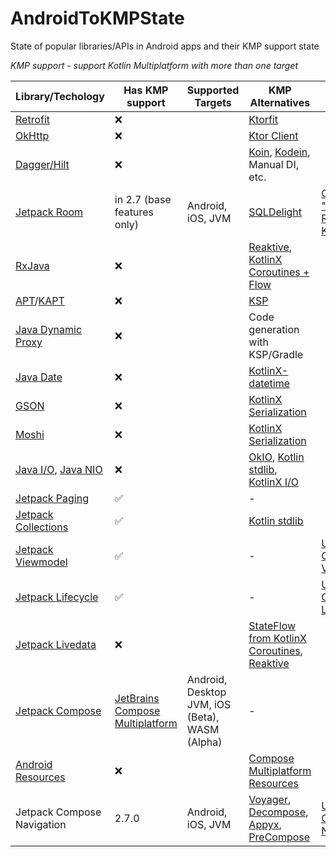 # AndroidToKMPState
State of popular libraries/APIs in Android apps and their KMP support state

_KMP support - support Kotlin Multiplatform with more than one target_

| Library/Techology | Has KMP support | Supported Targets | KMP Alternatives | Useful Links |
| ----------------- | --------------- | ----------------- | ---------------- | ------------ |
| [Retrofit](https://github.com/square/retrofit) | ❌ | | [Ktorfit](https://github.com/Foso/Ktorfit) | |
| [OkHttp](https://github.com/square/okhttp) | ❌ | | [Ktor Client](https://ktor.io/docs/welcome.html) | |
| [Dagger/Hilt](https://dagger.dev/) | ❌ | | [Koin](https://github.com/InsertKoinIO/koin), [Kodein](https://github.com/kosi-libs/Kodein), Manual DI, etc. | |
| [Jetpack Room](https://developer.android.com/jetpack/androidx/releases/room) | in 2.7 (base features only) | Android, iOS, JVM | [SQLDelight](https://github.com/cashapp/sqldelight) | [Guide "Migrate Room to KMP"](https://developer.android.com/training/data-storage/room/room-kmp-migration) |
| [RxJava](https://github.com/ReactiveX/RxJava) | ❌ | | [Reaktive](https://github.com/badoo/Reaktive), [KotlinX Coroutines + Flow](https://github.com/Kotlin/kotlinx.coroutines) | |
| [APT](https://docs.oracle.com/javase%2F8%2Fdocs%2Fapi%2F%2F/javax/annotation/processing/Processor.html)/[KAPT](https://kotlinlang.org/docs/kapt.html) | ❌ | | [KSP](https://github.com/google/ksp) | |
| [Java Dynamic Proxy](https://docs.oracle.com/javase/8/docs/technotes/guides/reflection/proxy.html) | ❌ | | Code generation with KSP/Gradle | |
| [Java Date](https://developer.android.com/reference/java/util/Date) | ❌ | | [KotlinX-datetime](https://github.com/Kotlin/kotlinx-datetime) | |
| [GSON](https://github.com/google/gson) | ❌ | | [KotlinX Serialization](https://github.com/Kotlin/kotlinx.serialization) | |
| [Moshi](https://github.com/square/moshi) | ❌ | | [KotlinX Serialization](https://github.com/Kotlin/kotlinx.serialization) | |
| [Java I/O](https://docs.oracle.com/javase/8/docs/api/java/io/package-summary.html), [Java NIO](https://docs.oracle.com/javase/8/docs/api/java/nio/package-summary.html) | ❌ | | [OkIO](https://github.com/square/okio), [Kotlin stdlib](https://kotlinlang.org/api/latest/jvm/stdlib/), [KotlinX I/O](https://github.com/Kotlin/kotlinx-io) | |
| [Jetpack Paging](https://developer.android.com/jetpack/androidx/releases/paging) | ✅ | | - | |
| [Jetpack Collections](https://developer.android.com/jetpack/androidx/releases/collection) | ✅ | | [Kotlin stdlib](https://kotlinlang.org/api/latest/jvm/stdlib/) | |
| [Jetpack Viewmodel](https://developer.android.com/jetpack/androidx/releases/lifecycle) | ✅ | | - | [Using Common ViewModel](https://www.jetbrains.com/help/kotlin-multiplatform-dev/compose-viewmodel.html#using-viewmodel-in-common-code) |
| [Jetpack Lifecycle](https://developer.android.com/jetpack/androidx/releases/lifecycle) | ✅ | | - | [Using Common Lifecycle](https://www.jetbrains.com/help/kotlin-multiplatform-dev/compose-lifecycle.html) |
| [Jetpack Livedata](https://developer.android.com/jetpack/androidx/releases/lifecycle) | ❌ | | [StateFlow from KotlinX Coroutines](https://github.com/Kotlin/kotlinx.coroutines), [Reaktive](https://github.com/badoo/Reaktive) | |
| [Jetpack Compose](https://developer.android.com/develop/ui/compose) | [JetBrains Compose Multiplatform](https://github.com/JetBrains/compose-multiplatform) | Android, Desktop JVM, iOS (Beta), WASM (Alpha) | - | |
| [Android Resources](https://developer.android.com/guide/topics/resources/providing-resources) | ❌ | | [Compose Multiplatform Resources](https://www.jetbrains.com/help/kotlin-multiplatform-dev/compose-images-resources.html) | |
| Jetpack Compose Navigation | 2.7.0 | Android, iOS, JVM | [Voyager](https://voyager.adriel.cafe/), [Decompose](https://arkivanov.github.io/Decompose/), [Appyx](https://bumble-tech.github.io/appyx/), [PreCompose](https://tlaster.github.io/PreCompose/) | [Using Common Navigation](https://www.jetbrains.com/help/kotlin-multiplatform-dev/compose-navigation-routing.html) |
